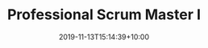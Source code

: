 ---
title: 'Professional Scrum Master I'
date: 2019-11-13T15:14:39+10:00
credential: https://www.scrum.org/certificates/472675
---